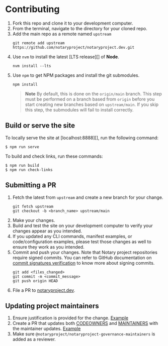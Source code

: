 # Contributing

1. Fork this repo and clone it to your development computer.
1. From the terminal, navigate to the directory for your cloned repo.
1. Add the main repo as a remote named `upstream`
    ```console
    git remote add upstream https://github.com/notaryproject/notaryproject.dev.git
    ```
1. Use `nvm` to install the latest [LTS release][] of **Node**.
    ```console
    nvm install --lts
    ```
1. Use `npm` to get NPM packages and install the git submodules. 
    ```console
    npm install
    ```
    > **Note** By default, this is done on the `origin/main` branch. This step must be performed on a branch based from `origin` before you start creating new branches based on `upstream/main`. If you skip this step, the submodules will fail to install correctly.

## Build or serve the site

To locally serve the site at [localhost:8888][], run the following command:

```console
$ npm run serve
```

To build and check links, run these commands:

```console
$ npm run build
$ npm run check-links
```

## Submitting a PR

1. Fetch the latest from `upstream` and create a new branch for your change.
    ```console
    git fetch upstream
    git checkout -b <branch_name> upstream/main
    ``` 
1. Make your changes.
1. Build and test the site on your development computer to verify your changes appear as you intended.
1. If you updated any CLI commands, manifest examples, or code/configuration examples, please test those changes as well to ensure they work as you intended.
1. Commit and push your changes. Note that Notary project repositories require signed commits. You can refer to  GitHub documentation on [commit signatures verification](https://docs.github.com/en/authentication/managing-commit-signature-verification/about-commit-signature-verification) to know more about signing commits.
    ```console
    git add <files_changed>
    git commit -m <commit_message>
    git push origin HEAD
    ```
1. File a PR to [notaryproject.dev](https://github.com/notaryproject/notaryproject.dev).

## Updating project maintainers

1. Ensure justification is provided for the change. [Example](https://github.com/notaryproject/.github/issues/34#issue-1753758548)
1. Create a PR that updates both [CODEOWNERS]() and [MAINTAINERS]() with the maintainer updates. [Example](https://github.com/notaryproject/notaryproject.dev/pull/310/files)
1. Make sure `@notaryproject/notaryproject-governance-maintainers` is added as a reviewer.